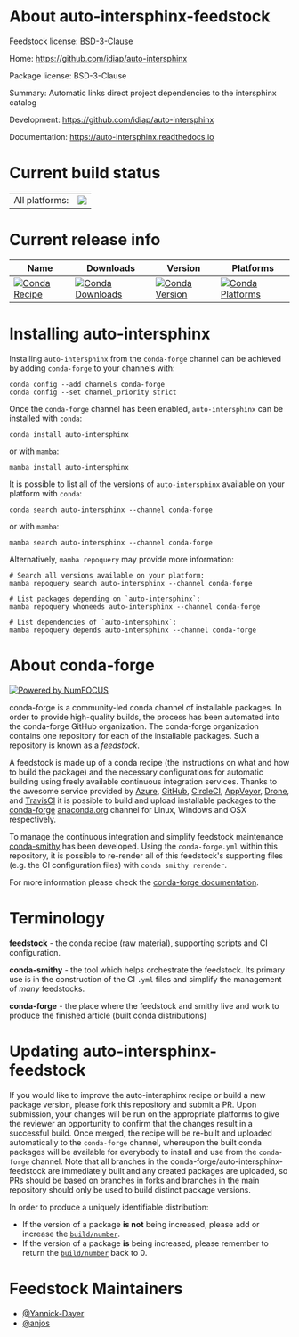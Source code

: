About auto-intersphinx-feedstock
================================

Feedstock license: [BSD-3-Clause](https://github.com/conda-forge/auto-intersphinx-feedstock/blob/main/LICENSE.txt)

Home: https://github.com/idiap/auto-intersphinx

Package license: BSD-3-Clause

Summary: Automatic links direct project dependencies to the intersphinx catalog

Development: https://github.com/idiap/auto-intersphinx

Documentation: https://auto-intersphinx.readthedocs.io

Current build status
====================


<table><tr><td>All platforms:</td>
    <td>
      <a href="https://dev.azure.com/conda-forge/feedstock-builds/_build/latest?definitionId=18719&branchName=main">
        <img src="https://dev.azure.com/conda-forge/feedstock-builds/_apis/build/status/auto-intersphinx-feedstock?branchName=main">
      </a>
    </td>
  </tr>
</table>

Current release info
====================

| Name | Downloads | Version | Platforms |
| --- | --- | --- | --- |
| [![Conda Recipe](https://img.shields.io/badge/recipe-auto--intersphinx-green.svg)](https://anaconda.org/conda-forge/auto-intersphinx) | [![Conda Downloads](https://img.shields.io/conda/dn/conda-forge/auto-intersphinx.svg)](https://anaconda.org/conda-forge/auto-intersphinx) | [![Conda Version](https://img.shields.io/conda/vn/conda-forge/auto-intersphinx.svg)](https://anaconda.org/conda-forge/auto-intersphinx) | [![Conda Platforms](https://img.shields.io/conda/pn/conda-forge/auto-intersphinx.svg)](https://anaconda.org/conda-forge/auto-intersphinx) |

Installing auto-intersphinx
===========================

Installing `auto-intersphinx` from the `conda-forge` channel can be achieved by adding `conda-forge` to your channels with:

```
conda config --add channels conda-forge
conda config --set channel_priority strict
```

Once the `conda-forge` channel has been enabled, `auto-intersphinx` can be installed with `conda`:

```
conda install auto-intersphinx
```

or with `mamba`:

```
mamba install auto-intersphinx
```

It is possible to list all of the versions of `auto-intersphinx` available on your platform with `conda`:

```
conda search auto-intersphinx --channel conda-forge
```

or with `mamba`:

```
mamba search auto-intersphinx --channel conda-forge
```

Alternatively, `mamba repoquery` may provide more information:

```
# Search all versions available on your platform:
mamba repoquery search auto-intersphinx --channel conda-forge

# List packages depending on `auto-intersphinx`:
mamba repoquery whoneeds auto-intersphinx --channel conda-forge

# List dependencies of `auto-intersphinx`:
mamba repoquery depends auto-intersphinx --channel conda-forge
```


About conda-forge
=================

[![Powered by
NumFOCUS](https://img.shields.io/badge/powered%20by-NumFOCUS-orange.svg?style=flat&colorA=E1523D&colorB=007D8A)](https://numfocus.org)

conda-forge is a community-led conda channel of installable packages.
In order to provide high-quality builds, the process has been automated into the
conda-forge GitHub organization. The conda-forge organization contains one repository
for each of the installable packages. Such a repository is known as a *feedstock*.

A feedstock is made up of a conda recipe (the instructions on what and how to build
the package) and the necessary configurations for automatic building using freely
available continuous integration services. Thanks to the awesome service provided by
[Azure](https://azure.microsoft.com/en-us/services/devops/), [GitHub](https://github.com/),
[CircleCI](https://circleci.com/), [AppVeyor](https://www.appveyor.com/),
[Drone](https://cloud.drone.io/welcome), and [TravisCI](https://travis-ci.com/)
it is possible to build and upload installable packages to the
[conda-forge](https://anaconda.org/conda-forge) [anaconda.org](https://anaconda.org/)
channel for Linux, Windows and OSX respectively.

To manage the continuous integration and simplify feedstock maintenance
[conda-smithy](https://github.com/conda-forge/conda-smithy) has been developed.
Using the ``conda-forge.yml`` within this repository, it is possible to re-render all of
this feedstock's supporting files (e.g. the CI configuration files) with ``conda smithy rerender``.

For more information please check the [conda-forge documentation](https://conda-forge.org/docs/).

Terminology
===========

**feedstock** - the conda recipe (raw material), supporting scripts and CI configuration.

**conda-smithy** - the tool which helps orchestrate the feedstock.
                   Its primary use is in the construction of the CI ``.yml`` files
                   and simplify the management of *many* feedstocks.

**conda-forge** - the place where the feedstock and smithy live and work to
                  produce the finished article (built conda distributions)


Updating auto-intersphinx-feedstock
===================================

If you would like to improve the auto-intersphinx recipe or build a new
package version, please fork this repository and submit a PR. Upon submission,
your changes will be run on the appropriate platforms to give the reviewer an
opportunity to confirm that the changes result in a successful build. Once
merged, the recipe will be re-built and uploaded automatically to the
`conda-forge` channel, whereupon the built conda packages will be available for
everybody to install and use from the `conda-forge` channel.
Note that all branches in the conda-forge/auto-intersphinx-feedstock are
immediately built and any created packages are uploaded, so PRs should be based
on branches in forks and branches in the main repository should only be used to
build distinct package versions.

In order to produce a uniquely identifiable distribution:
 * If the version of a package **is not** being increased, please add or increase
   the [``build/number``](https://docs.conda.io/projects/conda-build/en/latest/resources/define-metadata.html#build-number-and-string).
 * If the version of a package **is** being increased, please remember to return
   the [``build/number``](https://docs.conda.io/projects/conda-build/en/latest/resources/define-metadata.html#build-number-and-string)
   back to 0.

Feedstock Maintainers
=====================

* [@Yannick-Dayer](https://github.com/Yannick-Dayer/)
* [@anjos](https://github.com/anjos/)

